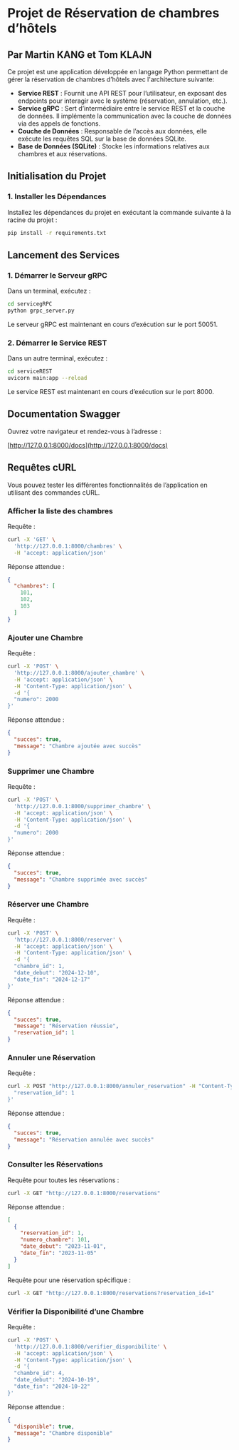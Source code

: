
# Projet de Réservation de chambres d’hôtels
## Par Martin KANG et Tom KLAJN

Ce projet est une application développée en langage Python permettant de gérer la réservation de chambres d’hôtels avec l'architecture suivante:

- **Service REST** : Fournit une API REST pour l’utilisateur, en exposant des endpoints pour interagir avec le système (réservation, annulation, etc.).
- **Service gRPC** : Sert d’intermédiaire entre le service REST et la couche de données. Il implémente  la communication avec la couche de données via des appels de fonctions.
- **Couche de Données** : Responsable de l’accès aux données, elle exécute les requêtes SQL sur la base de données SQLite.
- **Base de Données (SQLite)** : Stocke les informations relatives aux chambres et aux réservations.

## Initialisation du Projet

### 1. Installer les Dépendances

Installez les dépendances du projet en exécutant la commande suivante à la racine du projet :

```bash
pip install -r requirements.txt
```

## Lancement des Services

### 1. Démarrer le Serveur gRPC

Dans un terminal, exécutez :

```bash
cd servicegRPC
python grpc_server.py
```

Le serveur gRPC est maintenant en cours d’exécution sur le port 50051.

### 2. Démarrer le Service REST

Dans un autre terminal, exécutez :

```bash
cd serviceREST
uvicorn main:app --reload
```

Le service REST est maintenant en cours d’exécution sur le port 8000.

## Documentation Swagger

Ouvrez votre navigateur et rendez-vous à l’adresse :

[http://127.0.0.1:8000/docs](http://127.0.0.1:8000/docs)

## Requêtes cURL

Vous pouvez tester les différentes fonctionnalités de l’application en utilisant des commandes cURL.


### Afficher la liste des chambres

Requête :

```bash
curl -X 'GET' \
  'http://127.0.0.1:8000/chambres' \
  -H 'accept: application/json'
```

Réponse attendue :

```json
{
  "chambres": [
    101,
    102,
    103
  ]
}
```

### Ajouter une Chambre

Requête :

```bash
curl -X 'POST' \
  'http://127.0.0.1:8000/ajouter_chambre' \
  -H 'accept: application/json' \
  -H 'Content-Type: application/json' \
  -d '{
  "numero": 2000
}'
```

Réponse attendue :

```json
{
  "succes": true,
  "message": "Chambre ajoutée avec succès"
}
```

### Supprimer une Chambre

Requête :

```bash
curl -X 'POST' \
  'http://127.0.0.1:8000/supprimer_chambre' \
  -H 'accept: application/json' \
  -H 'Content-Type: application/json' \
  -d '{
  "numero": 2000
}'
```

Réponse attendue :

```json
{
  "succes": true,
  "message": "Chambre supprimée avec succès"
}
```

### Réserver une Chambre

Requête :

```bash
curl -X 'POST' \
  'http://127.0.0.1:8000/reserver' \
  -H 'accept: application/json' \
  -H 'Content-Type: application/json' \
  -d '{
  "chambre_id": 1,
  "date_debut": "2024-12-10",
  "date_fin": "2024-12-17"
}'
```

Réponse attendue :

```json
{
  "succes": true,
  "message": "Réservation réussie",
  "reservation_id": 1
}
```

### Annuler une Réservation

Requête :

```bash
curl -X POST "http://127.0.0.1:8000/annuler_reservation" -H "Content-Type: application/json" -d '{
  "reservation_id": 1
}'
```

Réponse attendue :

```json
{
  "succes": true,
  "message": "Réservation annulée avec succès"
}
```

### Consulter les Réservations

Requête pour toutes les réservations :

```bash
curl -X GET "http://127.0.0.1:8000/reservations"
```

Réponse attendue :

```json
[
  {
    "reservation_id": 1,
    "numero_chambre": 101,
    "date_debut": "2023-11-01",
    "date_fin": "2023-11-05"
  }
]
```

Requête pour une réservation spécifique :

```bash
curl -X GET "http://127.0.0.1:8000/reservations?reservation_id=1"
```

### Vérifier la Disponibilité d’une Chambre

Requête :

```bash
curl -X 'POST' \
  'http://127.0.0.1:8000/verifier_disponibilite' \
  -H 'accept: application/json' \
  -H 'Content-Type: application/json' \
  -d '{
  "chambre_id": 4,
  "date_debut": "2024-10-19",
  "date_fin": "2024-10-22"
}'
```

Réponse attendue :

```json
{
  "disponible": true,
  "message": "Chambre disponible"
}
```
